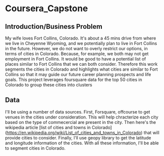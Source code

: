 # Coursera_Capstone

## Introduction/Business Problem
My wife loves Fort Collins, Colorado. It's about a 45 mins drive from where we live in Cheyenne Wyoming, and we potentially plan to live in Fort Collins in the future. However, we do not want to overly restrict our options, in terms of cities in Colorado. Because, for example, we both may not get employment in Fort Collins. It would be good to have a potential list of places similar to Fort Collins that we can both consider. Therefore this work segments the cities in Colorado and highlights what cities are similar to Fort Collins so that it may guide our future career planning prospects and life goals. This project leverages foursquare data for the top 50 cities in Colorado to group these cities into clusters

## Data
I'll be using a number of data sources. First, Forsquare, offcourse to get venues in the cities under consideration. This will help chracterize each city based on the type of commecercial are present in the city. Then here's the wikipedia article [list of cities and towns in Colorado] (https://en.wikipedia.org/wiki/List_of_cities_and_towns_in_Colorado) that will provide cities to consider. Finally, I'll use geopy library to get the latitude and longitude information of the cities. With all these information, I'll be able to segment cities in Colorado.
